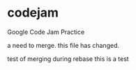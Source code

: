 codejam
=======

Google Code Jam Practice



a need to merge. this file has changed.

test of merging during rebase
this is a test

